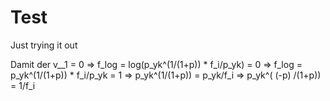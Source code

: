 # Test
Just trying it out

Damit der v__1 = 0
=> f_log = log(p_yk^(1/(1+p)) * f_i/p_yk) = 0
=> f_log = p_yk^(1/(1+p)) * f_i/p_yk = 1
=> p_yk^(1/(1+p)) = p_yk/f_i
=> p_yk^(  (-p)  /(1+p)) = 1/f_i


